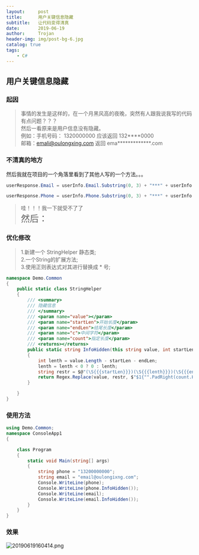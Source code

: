 ```yaml
---
layout:     post
title:      用户关键信息隐藏
subtitle:   让代码变得清真
date:       2019-06-19
author:     Trojan
header-img: img/post-bg-6.jpg
catalog: true
tags:
    - C#
---
```


## 用户关键信息隐藏


### 起因
> 事情的发生是这样的，在一个月黑风高的夜晚，突然有人跟我说我写的代码有点问题？？？  
> 然后一看原来是用户信息没有隐藏。  
> 例如：手机号码： 1320000000 应该返回 132\*\*\*\*0000  
> 邮箱：emali@oulongxing.com 返回 ema\*\*\*\*\*\*\*\*\*\*\*\*\*.com

### 不清真的地方

然后我就在项目的一个角落里看到了其他人写的一个方法。。。
```csharp
userResponse.Email = userInfo.Email.Substring(0, 3) + "***" + userInfo.Email.Substring(userInfo.Email.IndexOf("@"));

userResponse.Phone = userInfo.Phone.Substring(0, 3) + "***" + userInfo.Phone.Substring(userInfo.Phone.Length - 3);
```
> 哇！！！我一下就受不了了  
> <font size="5">然后：</font>  

### 优化修改

> 1.新建一个 StringHelper 静态类;  
> 2.一个String的扩展方法;  
> 3.使用正则表达式对其进行替换成 \* 号;  

```csharp
namespace Demo.Common
{
    public static class StringHelper
    {
        /// <summary>
        /// 隐藏信息
        /// </summary>
        /// <param name="value"></param>
        /// <param name="startLen">开始长度</param>
        /// <param name="endLen">结尾长度</param>
        /// <param name="c">中间字符</param>
        /// <param name="count">指定长度</param>
        /// <returns></returns>
        public static string InfoHidden(this string value, int startLen = 3, int endLen = 4, char c = '*',int? count=null)
        {
            int lenth = value.Length - startLen - endLen;
            lenth = lenth < 0 ? 0 : lenth;
            string restr = $@"(\S{{{startLen}}})(\S{{{lenth}}})(\S{{{endLen}}})";
            return Regex.Replace(value, restr, $"$1{"".PadRight(count.HasValue?count.Value:lenth, c)}$3");
        }

    }
}
```

### 使用方法

```csharp
using Demo.Common;
namespace ConsoleApp1
{

    class Program
    {
        static void Main(string[] args)
        {
            string phone = "13200000000";
            string email = "email@oulongixng.com";
            Console.WriteLine(phone);
            Console.WriteLine(phone.InfoHidden());
            Console.WriteLine(email);
            Console.WriteLine(email.InfoHidden());
        }
    }
}
```
### 效果
![20190619160414.png](http://images.oulongxing.com//blog/20190619160414.png)
